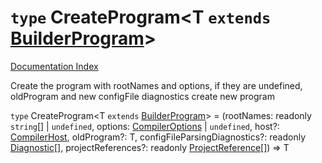 # `type` CreateProgram\<T `extends` [BuilderProgram](../private.interface.BuilderProgram/README.md)>

[Documentation Index](../README.md)

Create the program with rootNames and options, if they are undefined, oldProgram and new configFile diagnostics create new program

`type` CreateProgram\<T `extends` [BuilderProgram](../private.interface.BuilderProgram/README.md)> = (rootNames: readonly `string`\[] | `undefined`, options: [CompilerOptions](../private.interface.CompilerOptions/README.md) | `undefined`, host?: [CompilerHost](../private.interface.CompilerHost/README.md), oldProgram?: T, configFileParsingDiagnostics?: readonly [Diagnostic](../private.interface.Diagnostic/README.md)\[], projectReferences?: readonly [ProjectReference](../private.interface.ProjectReference/README.md)\[]) => T